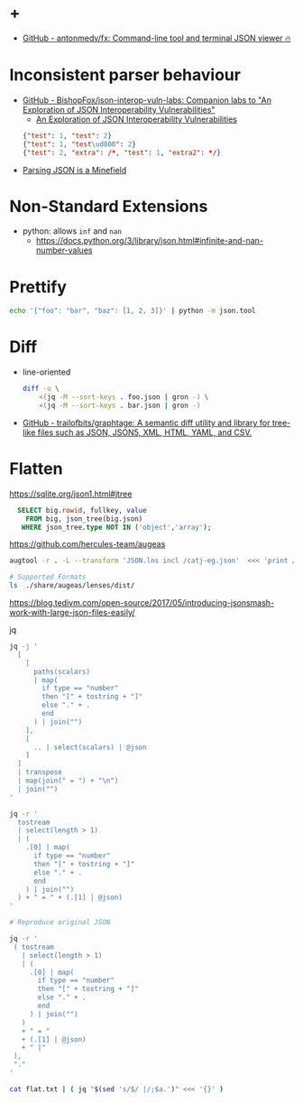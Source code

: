 # +

- [GitHub \- antonmedv/fx: Command\-line tool and terminal JSON viewer 🔥](https://github.com/antonmedv/fx)

# Inconsistent parser behaviour

- [GitHub \- BishopFox/json\-interop\-vuln\-labs: Companion labs to &quot;An Exploration of JSON Interoperability Vulnerabilities&quot;](https://github.com/BishopFox/json-interop-vuln-labs/)
  - [An Exploration of JSON Interoperability Vulnerabilities](https://labs.bishopfox.com/tech-blog/an-exploration-of-json-interoperability-vulnerabilities)
  ```json
  {"test": 1, "test": 2}
  {"test": 1, "test\ud800": 2}
  {"test": 2, "extra": /*, "test": 1, "extra2": */}
  ```
- [Parsing JSON is a Minefield](http://seriot.ch/projects/parsing_json.html)

# Non-Standard Extensions

- python: allows `inf` and `nan`
    - https://docs.python.org/3/library/json.html#infinite-and-nan-number-values

# Prettify

```sh
echo '{"foo": "bar", "baz": [1, 2, 3]}' | python -m json.tool
```

# Diff

- line-oriented
    ```sh
    diff -u \
        <(jq -M --sort-keys . foo.json | gron -) \
        <(jq -M --sort-keys . bar.json | gron -)
    ```
- [GitHub \- trailofbits/graphtage: A semantic diff utility and library for tree\-like files such as JSON, JSON5, XML, HTML, YAML, and CSV\.](https://github.com/trailofbits/graphtage)

# Flatten

https://sqlite.org/json1.html#jtree
```sql
  SELECT big.rowid, fullkey, value
    FROM big, json_tree(big.json)
   WHERE json_tree.type NOT IN ('object','array');
```

https://github.com/hercules-team/augeas
```bash
augtool -r . -L --transform 'JSON.lns incl /catj-eg.json'  <<< 'print /files/catj-eg.json'

# Supported Formats
ls  ./share/augeas/lenses/dist/
```

https://blog.tedivm.com/open-source/2017/05/introducing-jsonsmash-work-with-large-json-files-easily/

jq
```bash
jq -j '
  [
    [
      paths(scalars)
      | map(
        if type == "number"
        then "[" + tostring + "]"
        else "." + .
        end
      ) | join("")
    ],
    [
      .. | select(scalars) | @json
    ]
  ]
  | transpose
  | map(join(" = ") + "\n")
  | join("") 
'

jq -r '
  tostream
  | select(length > 1)
  | (
    .[0] | map(
      if type == "number"
      then "[" + tostring + "]"
      else "." + .
      end
    ) | join("")
  ) + " = " + (.[1] | @json)
'

# Reproduce original JSON

jq -r '
 ( tostream
   | select(length > 1)
   | (
     .[0] | map(
       if type == "number"
       then "[" + tostring + "]"
       else "." + .
       end
     ) | join("")
   )
   + " = "
   + (.[1] | @json)
   + " |"
 ),
 "."
'

cat flat.txt | ( jq "$(sed 's/$/ |/;$a.')" <<< '{}' )
```
